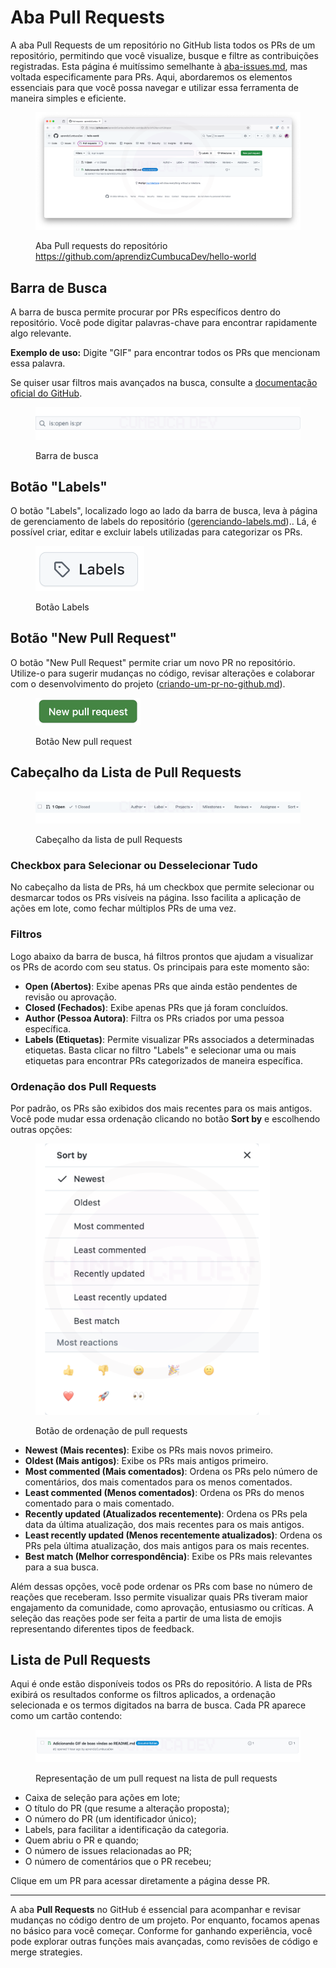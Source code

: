 # Aba Pull Requests

A aba Pull Requests de um repositório no GitHub lista todos os PRs de um repositório, permitindo que você visualize, busque e filtre as contribuições registradas. Esta página é muitíssimo semelhante à [aba-issues.md](../dia-8-minha-primeira-issue/aba-issues.md "mention"), mas voltada especificamente para PRs. Aqui, abordaremos os elementos essenciais para que você possa navegar e utilizar essa ferramenta de maneira simples e eficiente.

<figure><img src="../.gitbook/assets/157 aba Pull requests (3).png" alt=""><figcaption><p>Aba Pull requests do repositório <a href="https://github.com/aprendizCumbucaDev/hello-world">https://github.com/aprendizCumbucaDev/hello-world</a></p></figcaption></figure>

## Barra de Busca

A barra de busca permite procurar por PRs específicos dentro do repositório. Você pode digitar palavras-chave para encontrar rapidamente algo relevante.

**Exemplo de uso:** Digite "GIF" para encontrar todos os PRs que mencionam essa palavra.

Se quiser usar filtros mais avançados na busca, consulte a [documentação oficial do GitHub](https://docs.github.com/pt/issues/tracking-your-work-with-issues/using-issues/filtering-and-searching-issues-and-pull-requests).

<figure><img src="../.gitbook/assets/158 aba Pull requests 2.png" alt=""><figcaption><p>Barra de busca</p></figcaption></figure>

## Botão "Labels"

O botão "Labels", localizado logo ao lado da barra de busca, leva à página de gerenciamento de labels do repositório ([gerenciando-labels.md](../dia-8-minha-primeira-issue/labels/gerenciando-labels.md "mention")).. Lá, é possível criar, editar e excluir labels utilizadas para categorizar os PRs.

<figure><img src="../.gitbook/assets/image (85).png" alt="" width="174"><figcaption><p>Botão Labels</p></figcaption></figure>

## Botão "New Pull Request"

O botão "New Pull Request" permite criar um novo PR no repositório. Utilize-o para sugerir mudanças no código, revisar alterações e colaborar com o desenvolvimento do projeto ([criando-um-pr-no-github.md](criando-um-pr-no-github.md "mention")).

<figure><img src="../.gitbook/assets/image (114).png" alt="" width="168"><figcaption><p>Botão New pull request</p></figcaption></figure>

## Cabeçalho da Lista de Pull Requests

<figure><img src="../.gitbook/assets/159 aba Pull requests 3.png" alt=""><figcaption><p>Cabeçalho da lista de pull Requests</p></figcaption></figure>

### Checkbox para Selecionar ou Desselecionar Tudo

No cabeçalho da lista de PRs, há um checkbox que permite selecionar ou desmarcar todos os PRs visíveis na página. Isso facilita a aplicação de ações em lote, como fechar múltiplos PRs de uma vez.

### Filtros

Logo abaixo da barra de busca, há filtros prontos que ajudam a visualizar os PRs de acordo com seu status. Os principais para este momento são:

* **Open (Abertos)**: Exibe apenas PRs que ainda estão pendentes de revisão ou aprovação.
* **Closed (Fechados)**: Exibe apenas PRs que já foram concluídos.
* **Author (Pessoa Autora)**: Filtra os PRs criados por uma pessoa específica.
* **Labels (Etiquetas)**: Permite visualizar PRs associados a determinadas etiquetas. Basta clicar no filtro "Labels" e selecionar uma ou mais etiquetas para encontrar PRs categorizados de maneira específica.

### Ordenação dos Pull Requests

Por padrão, os PRs são exibidos dos mais recentes para os mais antigos. Você pode mudar essa ordenação clicando no botão **Sort by** e escolhendo outras opções:

<figure><img src="../.gitbook/assets/160 aba Pull requests 4.png" alt="" width="375"><figcaption><p>Botão de ordenação de pull requests</p></figcaption></figure>

* **Newest (Mais recentes)**: Exibe os PRs mais novos primeiro.
* **Oldest (Mais antigos)**: Exibe os PRs mais antigos primeiro.
* **Most commented (Mais comentados)**: Ordena os PRs pelo número de comentários, dos mais comentados para os menos comentados.
* **Least commented (Menos comentados)**: Ordena os PRs do menos comentado para o mais comentado.
* **Recently updated (Atualizados recentemente)**: Ordena os PRs pela data da última atualização, dos mais recentes para os mais antigos.
* **Least recently updated (Menos recentemente atualizados)**: Ordena os PRs pela última atualização, dos mais antigos para os mais recentes.
* **Best match (Melhor correspondência)**: Exibe os PRs mais relevantes para a sua busca.

Além dessas opções, você pode ordenar os PRs com base no número de reações que receberam. Isso permite visualizar quais PRs tiveram maior engajamento da comunidade, como aprovação, entusiasmo ou críticas. A seleção das reações pode ser feita a partir de uma lista de emojis representando diferentes tipos de feedback.

## Lista de Pull Requests

Aqui é onde estão disponíveis todos os PRs do repositório. A lista de PRs exibirá os resultados conforme os filtros aplicados, a ordenação selecionada e os termos digitados na barra de busca. Cada PR aparece como um cartão contendo:

<figure><img src="../.gitbook/assets/161 aba Pull requests 5.png" alt=""><figcaption><p>Representação de um pull request na lista de pull requests</p></figcaption></figure>

* Caixa de seleção para ações em lote;
* O título do PR (que resume a alteração proposta);
* O número do PR (um identificador único);
* Labels, para facilitar a identificação da categoria.
* Quem abriu o PR e quando;
* O número de issues relacionadas ao PR;
* O número de comentários que o PR recebeu;

Clique em um PR para acessar diretamente a página desse PR.

***

A aba **Pull Requests** no GitHub é essencial para acompanhar e revisar mudanças no código dentro de um projeto. Por enquanto, focamos apenas no básico para você começar. Conforme for ganhando experiência, você pode explorar outras funções mais avançadas, como revisões de código e merge strategies.
